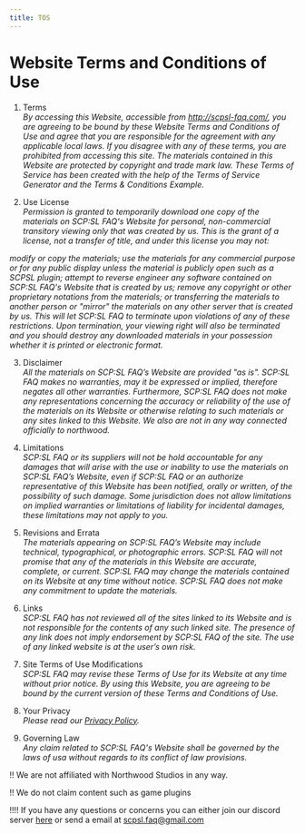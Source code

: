 ```yaml
---
title: TOS
---
```


# Website Terms and Conditions of Use
1. Terms
<br>_By accessing this Website, accessible from http://scpsl-faq.com/, you are agreeing to be bound by these Website Terms and Conditions of Use and agree that you are responsible for the agreement with any applicable local laws. If you disagree with any of these terms, you are prohibited from accessing this site. The materials contained in this Website are protected by copyright and trade mark law. These Terms of Service has been created with the help of the Terms of Service Generator and the Terms & Conditions Example._

2. Use License
<br>_Permission is granted to temporarily download one copy of the materials on SCP:SL FAQ's Website for personal, non-commercial transitory viewing only that was created by us. This is the grant of a license, not a transfer of title, and under this license you may not:_

_modify or copy the materials;
use the materials for any commercial purpose or for any public display unless the material is publicly open such as a SCPSL plugin;
attempt to reverse engineer any software contained on SCP:SL FAQ's Website that is created by us;
remove any copyright or other proprietary notations from the materials; or
transferring the materials to another person or "mirror" the materials on any other server that is created by us.
This will let SCP:SL FAQ to terminate upon violations of any of these restrictions. Upon termination, your viewing right will also be terminated and you should destroy any downloaded materials in your possession whether it is printed or electronic format._

3. Disclaimer
<br>_All the materials on SCP:SL FAQ’s Website are provided "as is". SCP:SL FAQ makes no warranties, may it be expressed or implied, therefore negates all other warranties. Furthermore, SCP:SL FAQ does not make any representations concerning the accuracy or reliability of the use of the materials on its Website or otherwise relating to such materials or any sites linked to this Website. We also are not in any way connected officially to northwood._

4. Limitations
<br>_SCP:SL FAQ or its suppliers will not be hold accountable for any damages that will arise with the use or inability to use the materials on SCP:SL FAQ’s Website, even if SCP:SL FAQ or an authorize representative of this Website has been notified, orally or written, of the possibility of such damage. Some jurisdiction does not allow limitations on implied warranties or limitations of liability for incidental damages, these limitations may not apply to you._

5. Revisions and Errata
<br>_The materials appearing on SCP:SL FAQ’s Website may include technical, typographical, or photographic errors. SCP:SL FAQ will not promise that any of the materials in this Website are accurate, complete, or current. SCP:SL FAQ may change the materials contained on its Website at any time without notice. SCP:SL FAQ does not make any commitment to update the materials._

6. Links
<br>_SCP:SL FAQ has not reviewed all of the sites linked to its Website and is not responsible for the contents of any such linked site. The presence of any link does not imply endorsement by SCP:SL FAQ of the site. The use of any linked website is at the user’s own risk._

7. Site Terms of Use Modifications
<br>_SCP:SL FAQ may revise these Terms of Use for its Website at any time without prior notice. By using this Website, you are agreeing to be bound by the current version of these Terms and Conditions of Use._

8. Your Privacy
<br>_Please read our [Privacy Policy](https://scpsl-faq.xyz/en/privacy-policy)._

9. Governing Law
<br>_Any claim related to SCP:SL FAQ's Website shall be governed by the laws of usa without regards to its conflict of law provisions._

!! We are not affiliated with Northwood Studios in any way.

!! We do not claim content such as game plugins

!!!! If you have any questions or concerns you can either join our discord server [here](https://discord.gg/qZ97fZjJeq) or send a email at scpsl.faq@gmail.com
